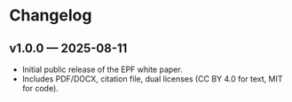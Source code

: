 # Changelog

## v1.0.0 — 2025-08-11
- Initial public release of the EPF white paper.
- Includes PDF/DOCX, citation file, dual licenses (CC BY 4.0 for text, MIT for code).
